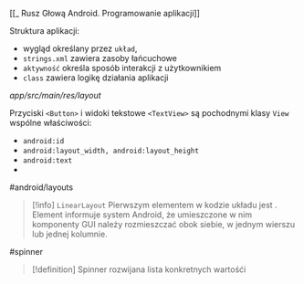 [[_ Rusz Głową Android. Programowanie aplikacji]]


Struktura aplikacji:
- wygląd określany przez `układ`,
- `strings.xml`  zawiera zasoby łańcuchowe
- `aktywność` określa sposób interakcji z użytkownikiem
- `class` zawiera logikę działania aplikacji

*app/src/main/res/layout* 

Przyciski `<Button>` i widoki tekstowe `<TextView>` są pochodnymi klasy `View`
wspólne właściwości:
- `android:id`
- `android:layout_width, android:layout_height`
- `android:text`
- 

#android/layouts 
>[!info] `LinearLayout`
>Pierwszym elementem w kodzie układu jest <LinearLayout>. Element <LinearLayout> informuje system Android, że umieszczone w nim komponenty GUI należy rozmieszczać obok siebie, w jednym wierszu lub jednej kolumnie.


#spinner 

>[!definition] Spinner
>rozwijana lista konkretnych wartośći


















